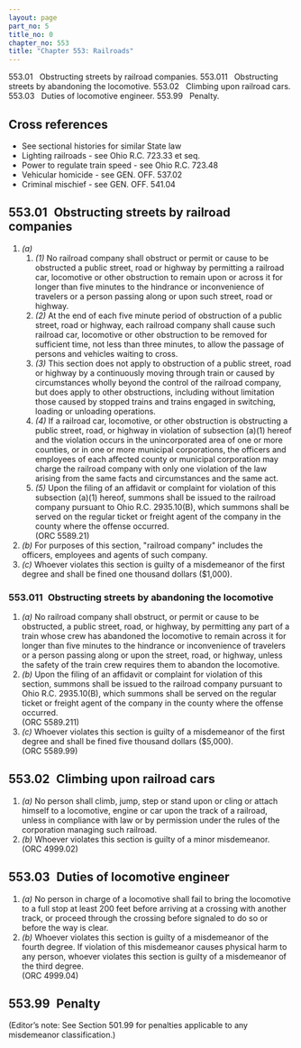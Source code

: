 ```yaml
---
layout: page
part_no: 5
title_no: 0
chapter_no: 553
title: "Chapter 553: Railroads"
---
```


553.01   Obstructing streets by railroad companies.
553.011   Obstructing streets by abandoning the locomotive.
553.02   Climbing upon railroad cars.
553.03   Duties of locomotive engineer.
553.99   Penalty.

## Cross references

* See sectional histories for similar State law
* Lighting railroads - see Ohio R.C. 723.33 et seq.
* Power to regulate train speed - see Ohio R.C. 723.48
* Vehicular homicide - see GEN. OFF. 537.02
* Criminal mischief - see GEN. OFF. 541.04

## 553.01   Obstructing streets by railroad companies

1. _(a)_
    1. _(1)_ No railroad company shall obstruct or permit or cause to be
obstructed a public street, road or highway by permitting a railroad car,
locomotive or other obstruction to remain upon or across it for longer than
five minutes to the hindrance or inconvenience of travelers or a person passing
along or upon such street, road or highway. 
    2. _(2)_ At the end of each five minute period of obstruction of a public
street, road or highway, each railroad company shall cause such railroad car,
locomotive or other obstruction to be removed for sufficient time, not less
than three minutes, to allow the passage of persons and vehicles waiting to
cross.
    3. _(3)_ This section does not apply to obstruction of a public street, road
or highway by a continuously moving through train or caused by circumstances
wholly beyond the control of the railroad company, but does apply to other
obstructions, including without limitation those caused by stopped trains and
trains engaged in switching, loading or unloading operations.
    4. _(4)_ If a railroad car, locomotive, or other obstruction is obstructing
a public street, road, or highway in violation of subsection (a)(1) hereof and
the violation occurs in the unincorporated area of one or more counties, or in
one or more municipal corporations, the officers and employees of each affected
county or municipal corporation may charge the railroad company with only one
violation of the law arising from the same facts and circumstances and the same
act.
    5. _(5)_ Upon the filing of an affidavit or complaint for violation of this
subsection (a)(1) hereof, summons shall be issued to the railroad company
pursuant to Ohio R.C. 2935.10(B), which summons shall be served on the regular
ticket or freight agent of the company in the county where the offense
occurred.  
(ORC 5589.21)
2. _(b)_ For purposes of this section, "railroad company" includes the
officers, employees and agents of such company.
3. _(c)_ Whoever violates this section is guilty of a misdemeanor of the first
degree and shall be fined one thousand dollars ($1,000).

### 553.011   Obstructing streets by abandoning the locomotive

1. _(a)_ No railroad company shall obstruct, or permit or cause to be
obstructed, a public street, road, or highway, by permitting any part of a
train whose crew has abandoned the locomotive to remain across it for longer
than five minutes to the hindrance or inconvenience of travelers or a person
passing along or upon the street, road, or highway, unless the safety of the
train crew requires them to abandon the locomotive.
2. _(b)_ Upon the filing of an affidavit or complaint for violation of this
section, summons shall be issued to the railroad company pursuant to Ohio R.C.
2935.10(B), which summons shall be served on the regular ticket or freight
agent of the company in the county where the offense occurred.  
(ORC 5589.211)
3. _(c)_ Whoever violates this section is guilty of a misdemeanor of the first
degree and shall be fined five thousand dollars ($5,000).  
(ORC 5589.99)

## 553.02   Climbing upon railroad cars

1. _(a)_ No person shall climb, jump, step or stand upon or cling or attach
himself to a locomotive, engine or car upon the track of a railroad, unless in
compliance with law or by permission under the rules of the corporation
managing such railroad.
2. _(b)_ Whoever violates this section is guilty of a minor misdemeanor.  
(ORC 4999.02)

## 553.03   Duties of locomotive engineer

1. _(a)_ No person in charge of a locomotive shall fail to bring the locomotive
to a full stop at least 200 feet before arriving at a crossing with another
track, or proceed through the crossing before signaled to do so or before the
way is clear.
2. _(b)_ Whoever violates this section is guilty of a misdemeanor of the fourth
degree. If violation of this misdemeanor causes physical harm to any person,
whoever violates this section is guilty of a misdemeanor of the third degree.  
(ORC 4999.04)

## 553.99   Penalty

(Editor’s note: See Section 501.99 for penalties applicable to any misdemeanor classification.)
